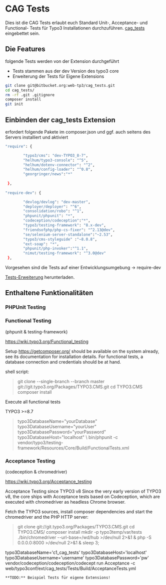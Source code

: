# CAG Tests

Dies ist die CAG Tests erlaubt euch Standard Unit-, Acceptance- und  Functional- Tests für Typo3 Installationen durchzuführen. [cag_tests](https://bitbucket.org/connecta-ag/cag_project) eingebettet sein.

## Die Features

folgende Tests werden von der Extension durchgeführt
* Tests stammen aus der dev Version des typo3 core
* Erweiterung der Tests für Eigene Extensions 


```bash
git clone git@bitbucket.org:web-tp3/cag_tests.git
cd cag_tests/
rm -rf .git .gitignore
composer install
git init
```


## Einbinden der cag_tests Extension

erfordert folgende Pakete im composer.json und ggf. auch seitens des Servers installiert und aktiviert
```bash
"require": { 

 		"typo3/cms": "dev-TYPO3_8-7",
 		"helhum/typo3-console": "^5",
 		"helhum/dotenv-connector": "^2",
 		"helhum/config-loader": "^0.8",
 		"georgringer/news":"*"
 
 },
 	
"require-dev": {

 		"devlog/devlog": "dev-master",
 		"deployer/deployer": "^6",
 		"consolidation/robo": "^1",
 		"phpunit/phpunit": "*",
 		"codeception/codeception":"*",
 		"typo3/testing-framework": "8.x-dev",
 		"friendsofphp/php-cs-fixer": "^2.13@dev",
 		"se/selenium-server-standalone":"~2.53",
 		"typo3/cms-styleguide" :"~8.0.8",
 		"ext-soap": "*",
 		"phpunit/php-invoker":"^1.1",
 		"nimut/testing-framework": "^3.0@dev"
 },
```

Vorgesehen sind die Tests auf einer Entwicklungsumgebung -> require-dev


[Tests-Erweiterung](https://bitbucket.org/web-tp3/cag_tests/) herunterladen.



## Enthaltene Funktionalitäten
### PHPUnit Testing


###  Functional Testing 
(phpunit & testing-framework)

https://wiki.typo3.org/Functional_testing

Setup
https://getcomposer.org/ should be available on the system already, see its documentation for installation details. For functional tests, a database connection and credentials should be at hand.

shell script:
>  git clone --single-branch --branch master git://git.typo3.org/Packages/TYPO3.CMS.git
>  cd TYPO3.CMS 
>  composer install

Execute all functional tests


TYPO3 >=8.7
> typo3DatabaseName="yourDatabase" typo3DatabaseUsername="yourUser" typo3DatabasePassword="yourPassword" typo3DatabaseHost="localhost" \  bin/phpunit -c vendor/typo3/testing-framework/Resources/Core/Build/FunctionalTests.xml
  
###  Acceptance Testing 
(codeception & chromedriver)

https://wiki.typo3.org/Acceptance_testing

Acceptance Testing since TYPO3 v8
Since the very early version of TYPO3 v8, the core ships with Acceptance tests based on Codeception, which are executed with chromedriver as headless Chrome browser.

Fetch the TYPO3 sources, install composer dependencies and start the chromedriver and the PHP HTTP server:

>git clone git://git.typo3.org/Packages/TYPO3.CMS.git
cd TYPO3.CMS/
composer install
mkdir -p typo3temp/var/tests 
./bin/chromedriver --url-base=/wd/hub >/dev/null 2>&1 &
php -S 0.0.0.0:8000 >/dev/null 2>&1 &
sleep 3;


typo3DatabaseName='c1_cag_tests' typo3DatabaseHost='localhost' typo3DatabaseUsername='username' typo3DatabasePassword='pw' vendor/codeception/codeception/codecept run Acceptance -c web/typo3conf/ext/cag_tests/Tests/Build/AcceptanceTests.yml
``` 
**TODO:** Beispiel Tests für eigene Extensions!